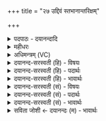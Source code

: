 +++
title = "२७ उद्दिवं स्तभानान्तरिक्षम्"

+++
<details><summary>पदपाठः - दयानन्दादि</summary>

उत्। दिव॑म्। स्त॒भा॒न॒। आ। अ॒न्तरि॑क्षम्। पृ॒ण॒। दृꣳह॑स्व। पृ॒थि॒व्याम्। द्यु॒ता॒नः। त्वा॒। मा॒रु॒तः। मि॒नो॒तु॒। मि॒त्राव॑रुणौ। ध्रु॒वेण॑। धर्म॑णा। ब्र॒ह्म॒वनीति॑ ब्रह्म॒ऽवनि॑। त्वा॒। क्ष॒त्र॒वनीति॑ क्षत्र॒ऽवनि॑। रा॒य॒स्पो॒ष॒वनीति॑ रायस्पोष॒ऽवनि॑। परि॑। ऊ॒हा॒मि॒। ब्रह्म॑। दृ॒ꣳह॒। क्ष॒त्रम्। दृ॒ꣳह॒। आयुः॑। दृ॒ꣳह॒। प्र॒जामिति॑ प्र॒ऽजाम्। दृ॒ꣳह॒॑। २७।
</details>

<details><summary>महीधरः</summary>

म० 'उद्दिवमित्युच्छ्रयतीति' (का० ८।५। ३३) - उच्छ्यणमूर्ध्वाग्रत्वेन स्थापनम् । पञ्च यजूंष्यौदुम्बरीदेवत्यानि । हे औदुम्बरि, त्वं दिवं द्युलोकमुत्तभान स्तम्भय ऊर्ध्वः सन् यथा न पतति तथा कुर्वित्यर्थः । अन्तरिक्षं पृण पूरय । पृथिव्यां दृंहस्व दृढा भव । पृथिव्यामिति सप्तमी द्वितीयार्थे । पृथिवीं दृढीकुरु । 'द्युतान इति मिनोतीति' (का० ८।५। ३४) । शाखां गर्ते प्रक्षिपतीति सूत्रार्थः । हे औदुम्बरि, | द्युतानः दीप्यमानो मारुतो वायुः ध्रुवेण स्थिरेण धर्मणा धारणेन त्वां मिनोतु गर्ते प्रक्षिपतु 'डुमिञ् प्रक्षेपे' स्वादिः । तथा मित्रावरुणौ देवौ ध्रुवेण धर्मणा त्वां प्रक्षिपतामिति शेषः । 'पर्यूहणाद्योपसेचनात्कृत्वेति' (का० ८ । ५। ३५) । पर्यूहणमारभ्योपसेचनपर्यन्तं यथा यूपे कृतं तथात्रापि कुर्यादित्यर्थः । । तत्र यूपस्थाने 'ब्रह्मवनि त्वेति पाᳪं᳭सुभिः पर्यूहतीति' (का. । ६ । ३ । १०)। हे औदुम्बरि, त्वा त्वां पर्यूहामि परितो मृत्तिकां क्षिपामि । किंभूतां त्वाम् । ब्रह्मवनि ब्रह्म ब्राह्मणजातिं वनति संभजत इति ब्रह्मवनिः । क्षत्रं क्षत्रियजातिं वनतीति क्षत्रवनिः । रायो धनस्य पोषं पुष्टिं वनतीति रायस्पोषवनिः । सर्वत्र 'सुपां सुलुक्' (पा० ७ । १ । ३९) इति विभक्तेर्लुक्। 'ब्रह्म दृᳪं᳭हेति मैत्रावरुणदण्डेन समन्तं त्रिः पर्यूषतीति' (का. ६। ३ । ११) । परितो दृढीकुर्यादिति सूत्रार्थः । हे औदुम्बरि, ब्रह्म ब्राह्मणजातिं क्षत्रं क्षत्रियजातिमायुः जीवनं प्रजां पुत्रादिरूपां च दृंह दृढीकुरु ॥ २७ ॥  
अष्टाविंशी।
</details>

<details><summary>अधिमन्त्रम् (VC)</summary>

- यज्ञो देवता
- औतथ्यो दीर्घतमा ऋषिः
- ब्राह्मी जगती
- निषादः
</details>

<details><summary>दयानन्द-सरस्वती (हि) - विषयः</summary>

अच्छे प्रकार सेवन किया हुआ सभापति और अनुष्ठान किया हुआ यज्ञ क्या करता है, इस विषय का उपदेश अगले मन्त्र में किया है ॥
</details>

<details><summary>दयानन्द-सरस्वती (हि) - पदार्थः</summary>

पदार्थान्वयभाषाः -  हे परम विद्वन् ! जैसे (त्वा) आपको (मारुतः) वायु (ध्रुवेण) निश्चल (धर्मणा) धर्म से (मिनोतु) प्रयुक्त करे (मित्रावरुणौ) प्राण और अपान भी धर्म से प्रयुक्त करते हैं, वैसे आप कृपा करके हम लोगों के लिये (दिवम्) विद्या गुणों के प्रकाश को (उत्तभान) अज्ञान से उघाड़ देओ तथा (अन्तरिक्षम्) सब पदार्थों के अवकाश को (पृण) परिपूर्ण कीजिये (पृथिव्याम्) भूमि पर (द्युतानः) सद्विद्या के गुणों का विस्तार करते हुए आप सुखों को (दृंहस्व) बढ़ाइये (ब्रह्म) वेदविद्या को (दृंह) बढ़ाइये (क्षत्रम्) राज्य को बढ़ाइये (आयुः) अवस्था को (दृंह) बढ़ाइये और (प्रजाम्) उत्पन्न हुई प्रजा को (दृंह) वृद्धियुक्त कीजिये। इसलिये मैं (ब्रह्मवनि) ब्रह्मविद्या को सेवन करने वा कराने (क्षत्रवनि) राज्य को सेवन करने-कराने (रायस्पोषवनि) और धनसमूह की पुष्टि को सेवने वा सेवन करानेवाले आप को (पर्यूहामि) सब प्रकार के तर्कों से निश्चय करता हूँ, वैसे आप मुझ को सर्वथा सुखदायक हूजिये और आप को सब मनुष्य तर्कों से जानें ॥२७॥
</details>

<details><summary>दयानन्द-सरस्वती (हि) - भावार्थः</summary>

भावार्थभाषाः -  इस मन्त्र में वाचकलुप्तोपमालङ्कार है। हे मनुष्यो ! आप लोग जैसे जगदीश्वर सत्य भाव से प्रार्थित और सेवन किया हुआ अत्युत्तम विद्वान् सब को सुख देता है, वैसे यह यज्ञ भी विद्या गुण को बढ़ाकर सब जीवों को सुख देता है, यह जानो ॥२७॥
</details>

<details><summary>दयानन्द-सरस्वती (सं) - विषयः</summary>

सेवितः सभाध्यक्षोऽनुष्ठितो यज्ञश्च किं करोतीत्युपदिश्यते ॥
</details>

<details><summary>दयानन्द-सरस्वती (सं) - पदार्थः</summary>

पदार्थान्वयभाषाः -  हे परमविद्वन् ! यथा त्वा त्वां मारुतो ध्रुवेण धर्मणा मिनोति मित्रावरुणौ मिनुतस्तथा त्वं कृपयाऽस्मदर्थं दिवमुत्तभानान्तरिक्षं पृण, पृथिव्यां द्युतानः सन् सुखानि दृंह, ब्रह्म दृंह, क्षत्रं दृंहायुर्दृंह, प्रजां दृंह, ब्रह्मवनिं क्षत्रवनिं रायस्पोषवनिं त्वामहं पर्यूहामि, तथा त्वां सर्वे मनुष्याः पर्यूहन्तु ॥२७॥
</details>

<details><summary>दयानन्द-सरस्वती (सं) - भावार्थः</summary>

भावार्थभाषाः -  अत्र वाचकलुप्तोपमालङ्कारः। हे मनुष्या ! यूयं यथा जगदीश्वरः सत्यभावेन प्रार्थितः सद्विद्वाँश्च सेवितः सर्वान् सुखयति, तथैवायं यज्ञो विद्यादीन् संवृध्य सर्वान् मनुष्यादीन् प्राणिनः सुखयतीति विजानीत ॥२७॥
</details>

<details><summary>सविता जोशी ← दयानन्दः (म) - भावार्थः</summary>

भावार्थभाषाः -  या मंत्रात वाचकलुप्तोपमालंकार आहे. हे माणसांनो ! ज्याप्रमाणे खऱ्या भक्तीने परमेश्वराची प्रार्थना करणारा विद्वान सर्वांना सुख देतो त्याप्रमाणेच हा यज्ञही विद्येची वृद्धी करून सर्व जीवांना सुखी करतो, हे जाणा.
</details>